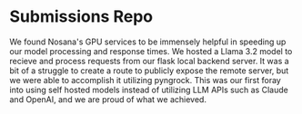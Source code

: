 # Submissions Repo

We found Nosana's GPU services to be immensely helpful in speeding up our model processing and response times. We hosted a Llama 3.2 model to recieve and process requests from our flask local backend server. It was a bit of a struggle to create a route to publicly expose the remote server, but we were able to accomplish it utilizing pyngrock. This was our first foray into using self hosted models instead of utilizing LLM APIs such as Claude and OpenAI, and we are proud of what we achieved.
